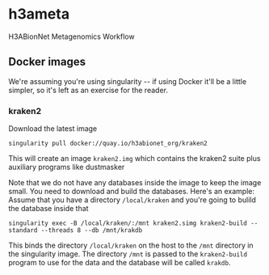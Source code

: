 # h3ameta
H3ABionNet Metagenomics Workflow




## Docker images

We're assuming you're using singularity -- if using Docker it'll be a little simpler, so it's left as an exercise for the reader.

### kraken2

Download the latest image 

`singularity pull docker://quay.io/h3abionet_org/kraken2 `

This will create an image `kraken2.img` which contains the kraken2 suite plus auxiliary programs like dustmasker

Note that we do not have any databases inside the image to keep the image small. You need to download and build the databases. Here's an example: Assume that you have a directory `/local/kraken` and you're going to bulild the database inside that

```
singularity exec -B /local/kraken/:/mnt kraken2.simg kraken2-build --standard --threads 8 --db /mnt/krakdb
```
This binds the directory `/local/kraken` on the host to the `/mnt` directory in the singularity image. The directory `/mnt` is passed to the `kraken2-build` program to use for the data and the database will be called `krakdb`.

